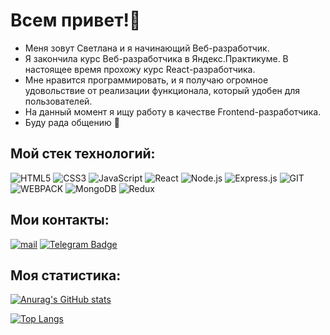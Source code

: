 # Всем привет!👋

- Меня зовут Светлана и я начинающий Веб-разработчик.
- Я закончила курс Веб-разработчика в Яндекс.Практикуме. В настоящее время прохожу курс React-разработчика.
- Мне нравится программировать, и я получаю огромное удовольствие от реализации функционала, который удобен для пользователей.
- На данный момент я ищу работу в качестве Frontend-разработчика.
- Буду рада общению 🙂

## Мой стек технологий:
![HTML5](https://img.shields.io/badge/-HTML5-000?&logo=HTML5)
![CSS3](https://img.shields.io/badge/-CSS3-000?&logo=CSS3)
![JavaScript](https://img.shields.io/badge/-JavaScript-000?&logo=JavaScript)
![React](https://img.shields.io/badge/-React-000?&logo=React)
![Node.js](https://img.shields.io/badge/-Node.js-000?&logo=node.js)
![Express.js](https://img.shields.io/badge/-Express-000?logo=express)
![GIT](https://img.shields.io/badge/-GIT-000?&logo=GIT)
![WEBPACK](https://img.shields.io/badge/-WEBPACK-000?&logo=WEBPACK)
![MongoDB](https://img.shields.io/badge/-MongoDB-000?&logo=MongoDB)
![Redux](https://img.shields.io/badge/-Redux-000?&logo=Redux)  

## Мои контакты:
[![mail](https://img.shields.io/badge/Mail-000?style=for-the-badge&logo=gmail&logoColor=white&link=mailto:sveta.suprun.hsi@yandex.ru)](mailto:sveta.suprun.hsi@yandex.ru)
[![Telegram Badge](https://img.shields.io/badge/-Telegram-000?style=for-the-badge&logo=telegram&logoColor=white&link=https://t.me/svetllanasi)](https://t.me/svetllanasi)

## Моя статистика:

[![Anurag's GitHub stats](https://github-readme-stats.vercel.app/api?username=svetlanassi&show_icons=true)](https://github.com/svetlanassi)

[![Top Langs](https://github-readme-stats.vercel.app/api/top-langs/?username=svetlanassi&layout=compact)](https://github.com/svetlanassi)
